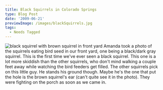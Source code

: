 ```yaml
---
title: Black Squirrels in Colorado Springs
type: Blog Post
date: '2009-06-21'
previewImage: /images/blackSquirrels.jpg
tags:
  - Needs Tagged
---
```

![black squirrel with brown squirrel in front yard](/images/blacksquirlb.jpg) Amanda took a photo of the squirrels eating bird seed in our front yard, one being a black/dark gray squirrel. This is the first time we've ever seen a black squirrel. This one is a lot more skiddish than the other squirrels, who don't mind walking a couple feet away while watching the bird feeders get filled. The other squirrels pick on this little guy. He stands his ground though. Maybe he's the one that put the hole is the brown squirrel's ear (can't quite see it in the photo). They were fighting on the porch as soon as we came in.
